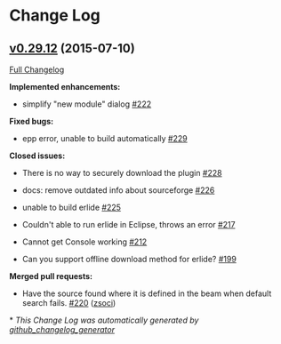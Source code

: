 # Change Log

## [v0.29.12](https://github.com/erlide/erlide/tree/v0.29.12) (2015-07-10)

[Full Changelog](https://github.com/erlide/erlide/compare/v0.29.11...v0.29.12)

**Implemented enhancements:**

- simplify "new module" dialog [\#222](https://github.com/erlide/erlide/issues/222)

**Fixed bugs:**

- epp error, unable to build automatically [\#229](https://github.com/erlide/erlide/issues/229)

**Closed issues:**

- There is no way to securely download the plugin [\#228](https://github.com/erlide/erlide/issues/228)

- docs: remove outdated info about sourceforge [\#226](https://github.com/erlide/erlide/issues/226)

- unable to build erlide [\#225](https://github.com/erlide/erlide/issues/225)

- Couldn't able to run erlide in Eclipse, throws an error [\#217](https://github.com/erlide/erlide/issues/217)

- Cannot get Console working [\#212](https://github.com/erlide/erlide/issues/212)

- Can you support offline download method for erlide? [\#199](https://github.com/erlide/erlide/issues/199)

**Merged pull requests:**

- Have the source found where it is defined in the beam when default search fails. [\#220](https://github.com/erlide/erlide/pull/220) ([zsoci](https://github.com/zsoci))


\* *This Change Log was automatically generated by [github_changelog_generator](https://github.com/skywinder/Github-Changelog-Generator)*